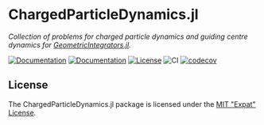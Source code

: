 
# ChargedParticleDynamics.jl

*Collection of problems for charged particle dynamics and guiding centre dynamics for [GeometricIntegrators.jl](https://github.com/JuliaGNI/GeometricIntegrators.jl).*

[![Documentation](https://img.shields.io/badge/docs-stable-blue.svg)](https://juliaplasma.github.io/ChargedParticleDynamics.jl/stable/)
[![Documentation](https://img.shields.io/badge/docs-latest-blue.svg)](https://juliaplasma.github.io/ChargedParticleDynamics.jl/dev/)
[![License](https://img.shields.io/badge/license-MIT-blue.svg)](LICENSE.md)
![CI](https://github.com/JuliaPlasma/ChargedParticleDynamics.jl/workflows/CI/badge.svg)
[![codecov](https://codecov.io/gh/JuliaPlasma/ChargedParticleDynamics.jl/branch/master/graph/badge.svg)](https://codecov.io/gh/JuliaPlasma/ChargedParticleDynamics.jl)


## License

The ChargedParticleDynamics.jl package is licensed under the [MIT "Expat" License](LICENSE.md).
